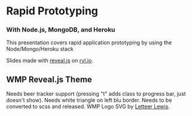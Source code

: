 # Rapid Prototyping
### With Node.js, MongoDB, and Heroku

This presentation covers rapid application prototyping by using the Node/Mongo/Heroku stack

Slides made with [reveal.js](http://lab.hakim.se/reveal-js/) on [rvl.io](http://www.rvl.io/).

## WMP Reveal.js Theme
Needs beer tracker support (pressing "t" adds class to progress bar, just doesn't show).
Needs white triangle on left blu border.
Needs to be converted to scss and released.
WMP Logo SVG by [Letteer Lewis](http://github.com/letteer).